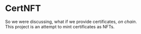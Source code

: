 # CertNFT
So we were discussing, what if we provide certificates, *on chain*.   
This project is an attempt to mint certificates as NFTs.
